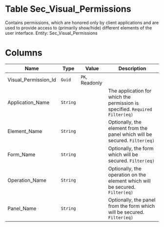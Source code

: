 # Table Sec_Visual_Permissions

Contains permissions, which are honored only by client applications and are used to provide access to (primarily show/hide) different elements of the user interface. Entity: Sec_Visual_Permissions

# Columns

| Name | Type | Value | Description |
| - | - | - | --- |
|Visual_Permission_Id|`Guid`|`PK`, Readonly||
|Application_Name|`String`||The application for which the permission is specified. `Required` `Filter(eq)` |
|Element_Name|`String`||Optionally, the element from the panel which will be secured. `Filter(eq)` |
|Form_Name|`String`||Optionally, the form which will be secured. `Filter(eq)` |
|Operation_Name|`String`||Optionally, the operation on the element which will be secured. `Filter(eq)` |
|Panel_Name|`String`||Optionally, the panel from the form which will be secured. `Filter(eq)` |
